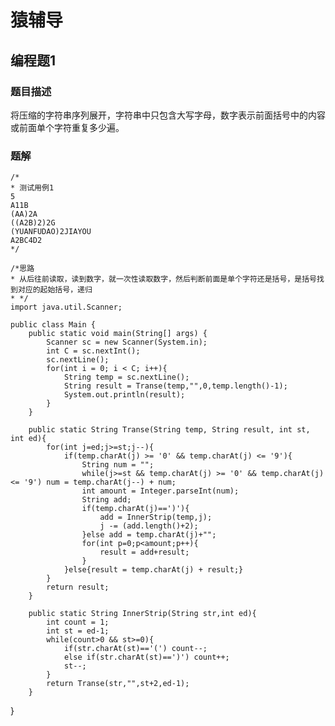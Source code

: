 # 猿辅导

## 编程题1

### 题目描述
将压缩的字符串序列展开，字符串中只包含大写字母，数字表示前面括号中的内容或前面单个字符重复多少遍。
### 题解

    /*
    * 测试用例1
    5
    A11B
    (AA)2A
    ((A2B)2)2G
    (YUANFUDAO)2JIAYOU
    A2BC4D2
    */

    /*思路
    * 从后往前读取，读到数字，就一次性读取数字，然后判断前面是单个字符还是括号，是括号找到对应的起始括号，递归
    * */
    import java.util.Scanner;

    public class Main {
        public static void main(String[] args) {
            Scanner sc = new Scanner(System.in);
            int C = sc.nextInt();
            sc.nextLine();
            for(int i = 0; i < C; i++){
                String temp = sc.nextLine();
                String result = Transe(temp,"",0,temp.length()-1);
                System.out.println(result);
            }
        }

        public static String Transe(String temp, String result, int st, int ed){
            for(int j=ed;j>=st;j--){
                if(temp.charAt(j) >= '0' && temp.charAt(j) <= '9'){
                    String num = "";
                    while(j>=st && temp.charAt(j) >= '0' && temp.charAt(j) <= '9') num = temp.charAt(j--) + num;
                    int amount = Integer.parseInt(num);
                    String add;
                    if(temp.charAt(j)==')'){
                        add = InnerStrip(temp,j);
                        j -= (add.length()+2);
                    }else add = temp.charAt(j)+"";
                    for(int p=0;p<amount;p++){
                        result = add+result;
                    }
                }else{result = temp.charAt(j) + result;}
            }
            return result;
        }

        public static String InnerStrip(String str,int ed){
            int count = 1;
            int st = ed-1;
            while(count>0 && st>=0){
                if(str.charAt(st)=='(') count--;
                else if(str.charAt(st)==')') count++;
                st--;
            }
            return Transe(str,"",st+2,ed-1);
        }
}
